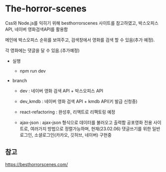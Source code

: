 # The-horror-scenes

Css와 Node.js를 익히기 위해 besthorrorscenes 사이트를 참고하였고, 박스오피스 API, 네이버 영화검색API를 활용함

메인에 박스오피스 순위를 보여주고, 검색창에서 영화를 검색 할 수 있음(추가 예정).

각 영화에는 댓글을 달 수 있음.(추가예정)


* 실행

  - npm run dev



* branch

  - dev : 네이버 영화 검색 API + 박스오피스 API

  - dev_kmdb : 네이버 영화 검색 API + kmdb API(키 발급 신청중)

  - react-refactoring : 완성후, 리액트로 리팩토링 예정

  - ajax-json : ajax-json 형식으로 데이터를 불러오고 출력함 공포영화 전용 사이트로, 여러가지 방법으로 정렬가능하며, 현재(23.02.06) 댓글쓰기를 위한 일반로그인, 소셜로그인(카카오, 깃허브, 네이버) 구현중

## 참고
https://besthorrorscenes.com/
